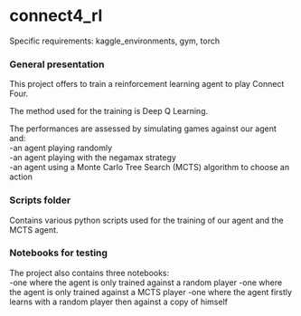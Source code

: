 # connect4_rl

Specific requirements: kaggle_environments, gym, torch

### General presentation

This project offers to train a reinforcement learning agent to play Connect Four. 

The method used for the training is Deep Q Learning.

The performances are assessed by simulating games against our agent and: \
-an agent playing randomly \
-an agent playing with the negamax strategy \
-an agent using a Monte Carlo Tree Search (MCTS) algorithm to choose an action 

### Scripts folder

Contains various python scripts used for the training of our agent and the MCTS agent.

### Notebooks for testing

The project also contains three notebooks: \
-one where the agent is only trained against a random player
-one where the agent is only trained against a MCTS player
-one where the agent firstly learns with a random player then against a copy of himself
